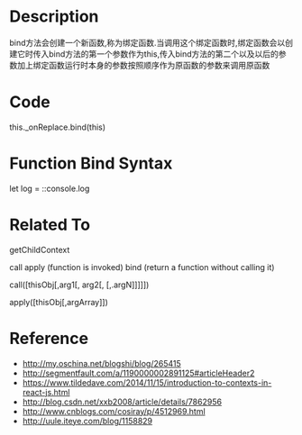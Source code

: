 # Description

bind方法会创建一个新函数,称为绑定函数.当调用这个绑定函数时,绑定函数会以创建它时传入bind方法的第一个参数作为this,传入bind方法的第二个以及以后的参数加上绑定函数运行时本身的参数按照顺序作为原函数的参数来调用原函数

# Code

this._onReplace.bind(this)

# Function Bind Syntax

let log = ::console.log

# Related To

getChildContext

call apply (function is invoked) bind (return a function without calling it)

call([thisObj[,arg1[, arg2[,   [,.argN]]]]]) 

apply([thisObj[,argArray]]) 

# Reference

 - http://my.oschina.net/blogshi/blog/265415
 - http://segmentfault.com/a/1190000002891125#articleHeader2
 - https://www.tildedave.com/2014/11/15/introduction-to-contexts-in-react-js.html
 - http://blog.csdn.net/xxb2008/article/details/7862956
 - http://www.cnblogs.com/cosiray/p/4512969.html
 - http://uule.iteye.com/blog/1158829